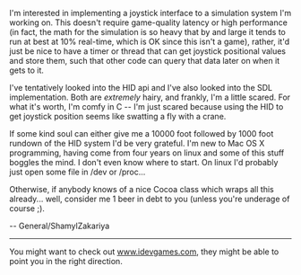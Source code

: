 I'm interested in implementing a joystick interface to a simulation system I'm working on. This doesn't require game-quality latency or high performance (in fact, the math for the simulation is so heavy that by and large it tends to run at best at 10% real-time, which is OK since this isn't a game), rather, it'd just be nice to have a timer or thread that can get joystick positional values and store them, such that other code can query that data later on when it gets to it.

I've tentatively looked into the HID api and I've also looked into the SDL implementation. Both are *extremely* hairy, and frankly, I'm a little scared. For what it's worth, I'm comfy in C -- I'm just scared because using the HID to get joystick position seems like swatting a fly with a crane.

If some kind soul can either give me a 10000 foot followed by 1000 foot rundown of the HID system I'd be very grateful. I'm new to Mac OS X programming, having come from four years on linux and some of this stuff boggles the mind. I don't even know where to start. On linux I'd probably just open some file in /dev or /proc...

Otherwise, if anybody knows of a nice Cocoa class which wraps all this already... well, consider me 1 beer in debt to you (unless you're underage of course ;).

-- General/ShamylZakariya


----
You might want to check out www.idevgames.com, they might be able to point you in the right direction.